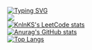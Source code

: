 [![Typing SVG](https://readme-typing-svg.herokuapp.com?color=%2336BCF7&lines=Eugene+Developer)](https://git.io/typing-svg)<br>
![](https://komarev.com/ghpvc/?username=eugeek)<br>
[![KnlnKS's LeetCode stats](https://leetcode-stats-six.vercel.app/api?username=eugueneward)](https://github.com/KnlnKS/leetcode-stats)<br>
[![Anurag's GitHub stats](https://github-readme-stats.vercel.app/api?username=eugeek)](https://github.com/anuraghazra/github-readme-stats)<br>
[![Top Langs](https://github-readme-stats.vercel.app/api/top-langs/?username=eugeek)](https://github.com/anuraghazra/github-readme-stats)
